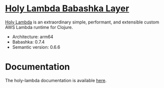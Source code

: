 # [Holy Lambda Babashka Layer](https://github.com/FieryCod/holy-lambda/tree/master/modules/holy-lambda-babashka-layer)
[Holy Lambda](https://github.com/FieryCod/holy-lambda) is an extraordinary simple, performant, and extensible custom AWS Lambda runtime for Clojure.

- Architecture: arm64
- Babashka: 0.7.4
- Semantic version: 0.6.6

# Documentation
The holy-lambda documentation is available [here](https://fierycod.github.io/holy-lambda).
